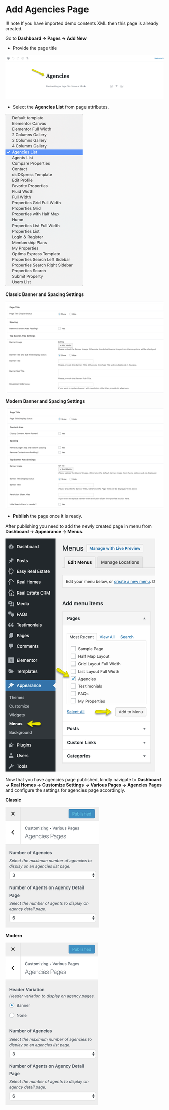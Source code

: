 # Add Agencies Page

!!! note
        If you have imported demo contents XML then this page is already created.

Go to **Dashboard → Pages → Add New**

- Provide the page title

![Add Gallery Page](images/create-pages/add-agencies-page.png)

- Select the **Agencies List** from page attributes.

![Add Gallery Page](images/create-pages/agency-listing-template.png)

**Classic Banner and Spacing Settings**

![Banner And Spacing](images/news-page/banner-spacing-classic.png)

**Modern Banner and Spacing Settings**

![Banner And Spacing](images/create-pages/modern-banner-spacing-full.png)

- **Publish** the page once it is ready.

After publishing you need to add the newly created page in menu from **Dashboard → Appearance → Menus**. 

![Add Agencies Page to Menu](images/create-pages/add-agencies-page-menu.png)

Now that you have agencies page published, kindly navigate to **Dashboard → Real Homes → Customize Settings → Various Pages → Agencies Pages** and configure the settings for agencies page accordingly. 

**Classic**

![Agencies Page Customizer Settings](images/create-pages/agencies-page-customizer-settings.png)

**Modern**

![Agencies Page Customizer Settings](images/create-pages/agencies-page-customizer-settings-mod.png)